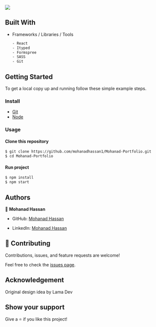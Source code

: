 ![](https://img.shields.io/badge/Mohanad's-Portfolio-blueviolet)

<!-- # My New Portfolio -->
<!-- ![image](./public/assets/portgif.gif) -->
<!-- ## Live demo -->
<!-- [Omar's Portfolio](https://o-salem.netlify.app/) -->

## Built With

- Frameworks / Libraries / Tools
  ```bash
  - React
  - Ityped
  - Formspree
  - SASS
  - Git
  ```

## Getting Started

To get a local copy up and running follow these simple example steps.

### Install

- [Git](https://git-scm.com/downloads)
- [Node](https://nodejs.org/en/download/)

### Usage

#### Clone this repository

```bash
$ git clone https://github.com/mohanadhassan1/Mohanad-Portfolio.git
$ cd Mohanad-Portfolio
```

#### Run project

```bash
$ npm install
$ npm start
```

## Authors

👤 **Mohanad Hassan**

- GitHub: [Mohanad Hassan](https://github.com/mohanadhassan1)
<!-- - Twitter: [Mohanad Hassan](https://twitter.com/Omar80491499) -->
- LinkedIn: [Mohanad Hassan](https://www.linkedin.com/in/mohanadhassan1/)

## 🤝 Contributing

Contributions, issues, and feature requests are welcome!

Feel free to check the [issues page](../../issues/).

## Acknowledgement

Original design idea by Lama Dev

## Show your support

Give a ⭐️ if you like this project!
